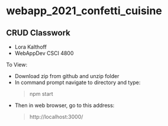 # webapp_2021_confetti_cuisine
## CRUD Classwork
- Lora Kalthoff
- WebAppDev CSCI 4800

To View:
+ Download zip from github and unzip folder
+ In command prompt navigate to directory and type:
    >npm start
+ Then in web browser, go to this address:
    >http://localhost:3000/


